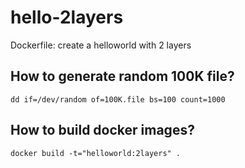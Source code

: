 # hello-2layers

Dockerfile: create a helloworld with 2 layers 



## How to generate random 100K file?

```shell
dd if=/dev/random of=100K.file bs=100 count=1000
```



## How to build docker images?

```shell
docker build -t="helloworld:2layers" .
```
